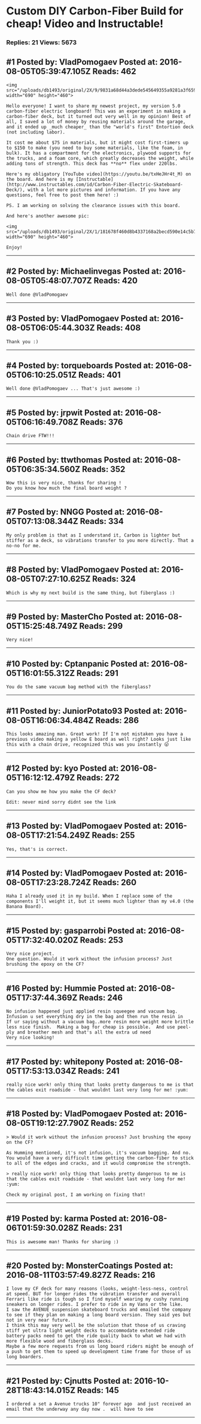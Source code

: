 # Custom DIY Carbon-Fiber Build for cheap! Video and Instructable!

### Replies: 21 Views: 5673

## \#1 Posted by: VladPomogaev Posted at: 2016-08-05T05:39:47.105Z Reads: 462

```
<img src="/uploads/db1493/original/2X/9/9831a68d44a3dede545649355a9281a3f659c9b6.jpg" width="690" height="460">

Hello everyone! I want to share my newest project, my version 5.0 carbon-fiber electric longboard! This was an experiment in making a carbon-fiber deck, but it turned out very well in my opinion! Best of all, I saved a lot of money by reusing materials around the garage, and it ended up _much cheaper_ than the "world's first" Entortion deck (not including labor). 

It cost me about $75 in materials, but it might cost first-timers up to $150 to make (you need to buy some materials, like the foam, in bulk). It has a compartment for the electronics, plywood supports for the trucks, and a foam core, which greatly decreases the weight, while adding tons of strength. This deck has **no** flex under 220lbs.

Here's my obligatory [YouTube video](https://youtu.be/txHeJHr4t_M) on the board. And here is my [Instructable](http://www.instructables.com/id/Carbon-Fiber-Electric-Skateboard-Deck/), with a lot more pictures and information. If you have any questions, feel free to post them here! :) 

PS. I am working on solving the clearance issues with this board. 

And here's another awesome pic:

<img src="/uploads/db1493/original/2X/1/181678f460d8b4337168a2becd590e14c5b7c1b2.jpg" width="690" height="460">

Enjoy!
```

---
## \#2 Posted by: Michaelinvegas Posted at: 2016-08-05T05:48:07.707Z Reads: 420

```
Well done @VladPomogaev
```

---
## \#3 Posted by: VladPomogaev Posted at: 2016-08-05T06:05:44.303Z Reads: 408

```
Thank you :)
```

---
## \#4 Posted by: torqueboards Posted at: 2016-08-05T06:10:25.051Z Reads: 401

```
Well done @VladPomogaev ... That's just awesome :)
```

---
## \#5 Posted by: jrpwit Posted at: 2016-08-05T06:16:49.708Z Reads: 376

```
Chain drive FTW!!!
```

---
## \#6 Posted by: ttwthomas Posted at: 2016-08-05T06:35:34.560Z Reads: 352

```
Wow this is very nice, thanks for sharing !
Do you know how much the final board weight ?
```

---
## \#7 Posted by: NNGG Posted at: 2016-08-05T07:13:08.344Z Reads: 334

```
My only problem is that as I understand it, Carbon is lighter but stiffer as a deck, so vibrations transfer to you more directly. That a no-no for me.
```

---
## \#8 Posted by: VladPomogaev Posted at: 2016-08-05T07:27:10.625Z Reads: 324

```
Which is why my next build is the same thing, but fiberglass :)
```

---
## \#9 Posted by: MasterCho Posted at: 2016-08-05T15:25:48.749Z Reads: 299

```
Very nice!
```

---
## \#10 Posted by: Cptanpanic Posted at: 2016-08-05T16:01:55.312Z Reads: 291

```
You do the same vacuum bag method with the fiberglass?
```

---
## \#11 Posted by: JuniorPotato93 Posted at: 2016-08-05T16:06:34.484Z Reads: 286

```
This looks amazing man. Great work! If I'm not mistaken you have a previous video making a yellow E board as well right? Looks just like this with a chain drive, recognized this was you instantly 😛
```

---
## \#12 Posted by: kyo Posted at: 2016-08-05T16:12:12.479Z Reads: 272

```
Can you show me how you make the CF deck?

Edit: never mind sorry didnt see the link
```

---
## \#13 Posted by: VladPomogaev Posted at: 2016-08-05T17:21:54.249Z Reads: 255

```
Yes, that's is correct.
```

---
## \#14 Posted by: VladPomogaev Posted at: 2016-08-05T17:23:28.724Z Reads: 260

```
Haha I already used it in my build. When I replace some of the components I'll weight it, but it seems much lighter than my v4.0 (the Banana Board).
```

---
## \#15 Posted by: gasparrobi Posted at: 2016-08-05T17:32:40.020Z Reads: 253

```
Very nice project. 
One question. Would it work without the infusion process? Just brushing the epoxy on the CF?
```

---
## \#16 Posted by: Hummie Posted at: 2016-08-05T17:37:44.369Z Reads: 246

```
No infusion happened just applied resin squeegee and vacuum bag.  Infusion u set everything dry in the bag and then run the resin in
If ur saying without a vacuum bag..more resin more weight more brittle less nice finish.  Making a bag for cheap is possible.  And use peel-ply and breather mesh and that's all the extra ud need
Very nice looking!
```

---
## \#17 Posted by: whitepony Posted at: 2016-08-05T17:53:13.034Z Reads: 241

```
really nice work! only thing that looks pretty dangerous to me is that the cables exit roadside - that wouldnt last very long for me! :yum:
```

---
## \#18 Posted by: VladPomogaev Posted at: 2016-08-05T19:12:27.790Z Reads: 252

```
> Would it work without the infusion process? Just brushing the epoxy on the CF?

As Humming mentioned, it's not infusion, it's vacuum bagging. And no. You would have a very difficult time getting the carbon-fiber to stick to all of the edges and cracks, and it would compromise the strength.

> really nice work! only thing that looks pretty dangerous to me is that the cables exit roadside - that wouldnt last very long for me! :yum:

Check my original post, I am working on fixing that!
```

---
## \#19 Posted by: karma Posted at: 2016-08-06T01:59:30.028Z Reads: 231

```
This is awesome man! Thanks for sharing :)
```

---
## \#20 Posted by: MonsterCoatings Posted at: 2016-08-11T03:57:49.827Z Reads: 216

```
I love my CF deck for many reasons (looks, weight-less-ness, control at speed. BUT for longer rides the vibration transfer and overall Ferrari like ride is tough so I find myself wearing my cushy running sneakers on longer rides. I prefer to ride in my Vans or the like.
I saw the AVENUE suspension skateboard trucks and emailed the company to see if they plan on making a long board version. They said yes but not in very near future.
I think this may very well be the solution that those of us craving stiff yet ultra light weight decks to accommodate extended ride battery packs need to get the ride quality back to what we had with more flexible wood and fiberglass decks.
Maybe a few more requests from us long board riders might be enough of a push to get them to speed up development time frame for those of us long boarders.
```

---
## \#21 Posted by: Cjnutts Posted at: 2016-10-28T18:43:14.015Z Reads: 145

```
I ordered a set a Avenue trucks 10" forever ago  and just received an email that the underway any day now .  will have to see
```

---

